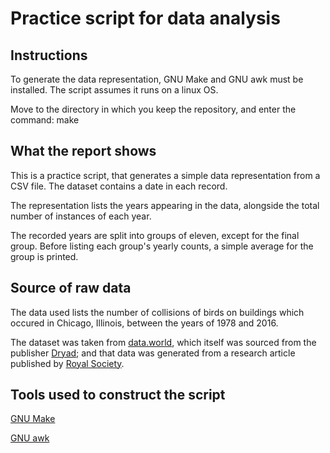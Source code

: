 # Practice script for data analysis

## Instructions
To generate the data representation, GNU Make and GNU awk must be installed. The script assumes it runs on a linux OS.

Move to the directory in which you keep the repository, and enter the command:
	make

## What the report shows
This is a practice script, that generates a simple data representation from a CSV file. The dataset contains a date in each record.

The representation lists the years appearing in the data, alongside the total number of instances of each year.

The recorded years are split into groups of eleven, except for the final group. Before listing each group's yearly counts, a simple average for the group is printed.


## Source of raw data
The data used lists the number of collisions of birds on buildings which occured in Chicago, Illinois, between the years of 1978 and 2016.

The dataset was taken from [data.world](https://data.world/animals/bird-building-collisions), which itself was sourced from the publisher [Dryad](https://doi.org/10.5061/dryad.8rr0498); and that data was generated from a research article published by [Royal Society](https://doi.org/10.1098/rspb.2019.0364).

## Tools used to construct the script
[GNU Make](https://www.gnu.org/software/make/)

[GNU awk](https://www.gnu.org/software/gawk/)
